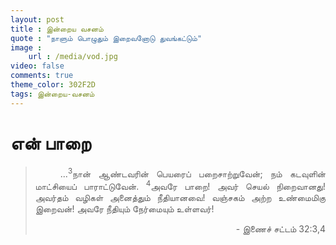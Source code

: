 ```yaml
---
layout: post
title : இன்றைய வசனம்
quote : "நாளும் பொழுதும் இறைவனோடு துவங்கட்டும்"
image :
    url : /media/vod.jpg
video: false
comments: true
theme_color: 302F2D
tags: இன்றைய-வசனம்
---
```


# என் பாறை

> <p style="text-align: justify;text-indent: 40px;">...<sup>3</sup>நான் ஆண்டவரின் பெயரைப் பறைசாற்றுவேன்; நம் கடவுளின் மாட்சியைப் பாராட்டுவேன். <sup>4</sup>அவரே பாறை! அவர் செயல் நிறைவானது! அவர்தம் வழிகள் அனைத்தும் நீதியானவை! வஞ்சகம் அற்ற உண்மைமிகு இறைவன்! அவரே நீதியும் நேர்மையும் உள்ளவர்!</p>
> <p style="text-align: right;">- இணைச் சட்டம் 32:3,4</p>
